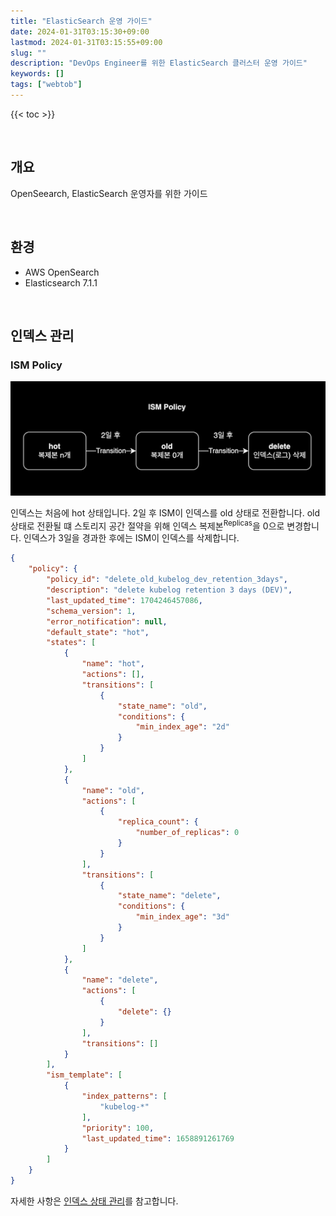 ```yaml
---
title: "ElasticSearch 운영 가이드"
date: 2024-01-31T03:15:30+09:00
lastmod: 2024-01-31T03:15:55+09:00
slug: ""
description: "DevOps Engineer를 위한 ElasticSearch 클러스터 운영 가이드"
keywords: []
tags: ["webtob"]
---
```


{{< toc >}}

&nbsp;

## 개요

OpenSeearch, ElasticSearch 운영자를 위한 가이드

&nbsp;

## 환경

- AWS OpenSearch
- Elasticsearch 7.1.1

&nbsp;

## 인덱스 관리

### ISM Policy

![ISM Policy](./1.png)

인덱스는 처음에 hot 상태입니다. 2일 후 ISM이 인덱스를 old 상태로 전환합니다. old 상태로 전환될 떄 스토리지 공간 절약을 위해 인덱스 복제본<sup>Replicas</sup>을 0으로 변경합니다. 인덱스가 3일을 경과한 후에는 ISM이 인덱스를 삭제합니다.

```json
{
    "policy": {
        "policy_id": "delete_old_kubelog_dev_retention_3days",
        "description": "delete kubelog retention 3 days (DEV)",
        "last_updated_time": 1704246457086,
        "schema_version": 1,
        "error_notification": null,
        "default_state": "hot",
        "states": [
            {
                "name": "hot",
                "actions": [],
                "transitions": [
                    {
                        "state_name": "old",
                        "conditions": {
                            "min_index_age": "2d"
                        }
                    }
                ]
            },
            {
                "name": "old",
                "actions": [
                    {
                        "replica_count": {
                            "number_of_replicas": 0
                        }
                    }
                ],
                "transitions": [
                    {
                        "state_name": "delete",
                        "conditions": {
                            "min_index_age": "3d"
                        }
                    }
                ]
            },
            {
                "name": "delete",
                "actions": [
                    {
                        "delete": {}
                    }
                ],
                "transitions": []
            }
        ],
        "ism_template": [
            {
                "index_patterns": [
                    "kubelog-*"
                ],
                "priority": 100,
                "last_updated_time": 1658891261769
            }
        ]
    }
}
```

자세한 사항은 [인덱스 상태 관리](https://docs.aws.amazon.com/ko_kr/opensearch-service/latest/developerguide/ism.html#ism-example)를 참고합니다.
